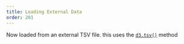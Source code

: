 ```yaml
---
title: Loading External Data
order: 201
---
```


Now loaded from an external TSV file.  this uses the [`d3.tsv()`](https://github.com/d3/d3-request/blob/master/README.md#tsv) method
